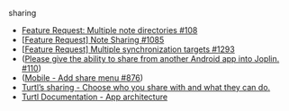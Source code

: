 sharing

- [Feature Request: Multiple note directories #108](https://github.com/laurent22/joplin/issues/108)
- [[Feature Request\] Note Sharing #1085](https://github.com/laurent22/joplin/issues/1085)
- [[Feature Request\] Multiple synchronization targets #1293](https://github.com/laurent22/joplin/issues/1293)
- ([Please give the ability to share from another Android app into Joplin. #110](https://github.com/laurent22/joplin/issues/110))
- ([Mobile - Add share menu #876](https://github.com/laurent22/joplin/issues/876))
- [Turtl’s sharing - Choose who you share with and what they can do.](https://turtlapp.com/features/)
- [Turtl Documentation - App architecture](https://turtlapp.com/docs/architecture)
